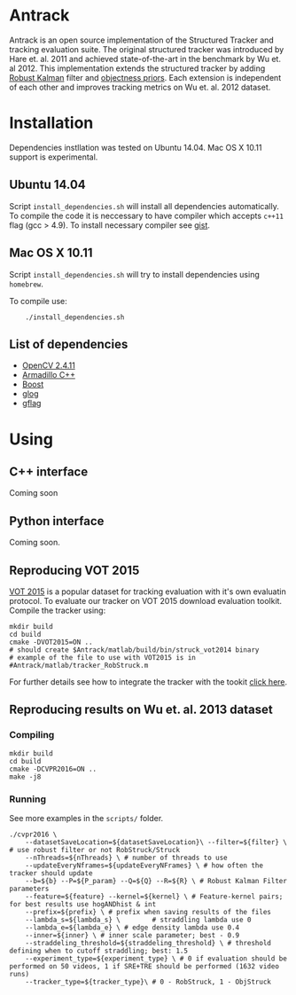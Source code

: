 # Antrack
Antrack is an open source implementation of the Structured Tracker and tracking evaluation suite. The original structured tracker was introduced by Hare et. al. 2011 and achieved state-of-the-art in the benchmark by Wu et. al 2012. This implementation extends the structured tracker by adding [Robust Kalman](http://my.fit.edu/~ibogun2010/Projects/Robust_tracking_by_detection/index.html) filter and [objectness priors](http://my.fit.edu/~ibogun2010/Projects/Object_aware_tracking/index.html). Each extension is independent of each other and improves tracking metrics on Wu et. al. 2012 dataset.

# Installation
Dependencies instllation was tested on Ubuntu 14.04. Mac OS X 10.11 support is experimental.
## Ubuntu 14.04
Script ``install_dependencies.sh`` will install all dependencies automatically. To compile the code it is neccessary to have compiler which
 accepts ``c++11`` flag (gcc > 4.9). To install necessary compiler see [gist](https://gist.github.com/ibogun/ec0a4005c25df57a1b9d).
 ## Mac OS X 10.11
 Script ``install_dependencies.sh`` will try to install dependencies using ``homebrew``. 


To compile use:

        ./install_dependencies.sh
## List of dependencies
* [OpenCV 2.4.11](http://opencv.org/)
* [Armadillo C++](http://arma.sourceforge.net/)
* [Boost](http://www.boost.org/)
* [glog](https://github.com/google/glogg)
* [gflag](https://github.com/gflags/gflags)


# Using
## C++ interface
Coming soon 

## Python interface
Coming soon.

## Reproducing VOT 2015
[VOT 2015](http://www.votchallenge.net/vot2015/dataset.html) is a popular dataset for tracking evaluation with it's own evaluatin protocol. To evaluate our tracker on VOT 2015 download evaluation toolkit. Compile the tracker using:

    mkdir build
    cd build
    cmake -DVOT2015=ON ..
    # should create $Antrack/matlab/build/bin/struck_vot2014 binary
    # example of the file to use with VOT2015 is in #Antrack/matlab/tracker_RobStruck.m

For further details see how to integrate the tracker with the tookit [click here](http://www.votchallenge.net/howto/integration.html).
## Reproducing results on Wu et. al. 2013 dataset

### Compiling
    mkdir build
    cd build
    cmake -DCVPR2016=ON ..
    make -j8

### Running

See more examples in the ``scripts/`` folder.

    ./cvpr2016 \        
        --datasetSaveLocation=${datasetSaveLocation}\ --filter=${filter} \ # use robust filter or not RobStruck/Struck
        --nThreads=${nThreads} \ # number of threads to use
        --updateEveryNframes=${updateEveryNFrames} \ # how often the tracker should update
        --b=${b} --P=${P_param} --Q=${Q} --R=${R} \ # Robust Kalman Filter parameters
        --feature=${feature} --kernel=${kernel} \ # Feature-kernel pairs; for best results use hogANDhist & int
        --prefix=${prefix} \ # prefix when saving results of the files
        --lambda_s=${lambda_s} \        # straddling lambda use 0
        --lambda_e=${lambda_e} \ # edge density lambda use 0.4
        --inner=${inner} \ # inner scale parameter; best - 0.9
        --straddeling_threshold=${straddeling_threshold} \ # threshold defining when to cutoff straddling; best: 1.5
        --experiment_type=${experiment_type} \ # 0 if evaluation should be performed on 50 videos, 1 if SRE+TRE should be performed (1632 video runs)
        --tracker_type=${tracker_type}\ # 0 - RobStruck, 1 - ObjStruck
